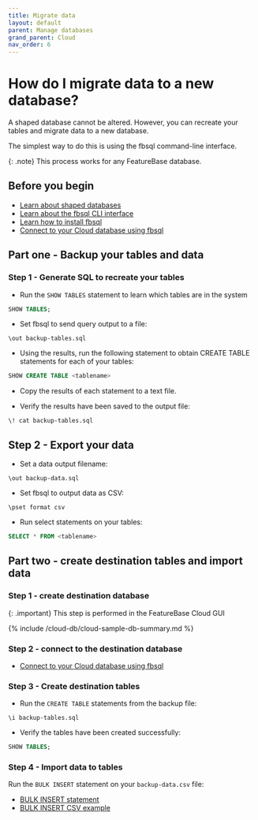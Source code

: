 ```yaml
---
title: Migrate data
layout: default
parent: Manage databases
grand_parent: Cloud
nav_order: 6
---
```


# How do I migrate data to a new database?

A shaped database cannot be altered. However, you can recreate your tables and migrate data to a new database.

The simplest way to do this is using the fbsql command-line interface.

{: .note}
This process works for any FeatureBase database.

## Before you begin

* [Learn about shaped databases](/docs/cloud/cloud-databases/cloud-db-shaped)
* [Learn about the fbsql CLI interface](/docs/tools/fbsql/fbsql-home)
* [Learn how to install fbsql](/docs/tools/fbsql/fbsql-install)
* [Connect to your Cloud database using fbsql](/docs/tools/fbsql/fbsql-connect-cloud-db)

## Part one - Backup your tables and data



### Step 1 - Generate SQL to recreate your tables

* Run the `SHOW TABLES` statement to learn which tables are in the system

```sql
SHOW TABLES;
```

* Set fbsql to send query output to a file:

```
\out backup-tables.sql
```

* Using the results, run the following statement to obtain CREATE TABLE statements for each of your tables:

```sql
SHOW CREATE TABLE <tablename>
```

* Copy the results of each statement to a text file.

* Verify the results have been saved to the output file:

```
\! cat backup-tables.sql
```

## Step 2 - Export your data

* Set a data output filename:

```
\out backup-data.sql
```

* Set fbsql to output data as CSV:

```
\pset format csv
```

* Run select statements on your tables:

```sql
SELECT * FROM <tablename>
```

## Part two - create destination tables and import data

### Step 1 - create destination database

{: .important}
This step is performed in the FeatureBase Cloud GUI

{% include /cloud-db/cloud-sample-db-summary.md %}

### Step 2 - connect to the destination database

* [Connect to your Cloud database using fbsql](/docs/tools/fbsql/fbsql-connect-cloud-db)

### Step 3 -  Create destination tables

* Run the `CREATE TABLE` statements from the backup file:

```
\i backup-tables.sql
```

* Verify the tables have been created successfully:

```sql
SHOW TABLES;
```

### Step 4 - Import data to tables

Run the `BULK INSERT` statement on your `backup-data.csv` file:

* [BULK INSERT statement](/docs/sql-guide/statements/statement-insert-bulk)
* [BULK INSERT CSV example](/docs/sql-guide/statements/statement-insert-bulk-csv-example)
